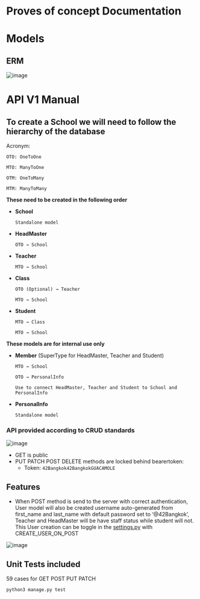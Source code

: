 # Proves of concept Documentation

# Models

## ERM

![image](https://user-images.githubusercontent.com/46592735/211150034-9ecb858b-e15b-44ed-9d1d-2b0119ef1583.png)

# API V1 Manual

## To create a School we will need to follow the **hierarchy of the database**

Acronym:

`OTO: OneToOne`

`MTO: ManyToOne`

`OTM: OneToMany`

`MTM: ManyToMany`

**These need to be created in the following order**

- **School**
    
    `Standalone model`
    
- **HeadMaster**
    
    `OTO → School`
    
- **Teacher**
    
    `MTO → School`
    
- **Class**
    
    `OTO (Optional) → Teacher`
    
    `MTO → School`
    
- **Student**
    
    `MTO → Class`
    
    `MTO → School`
    

**These models are for internal use only**

- **Member** (SuperType for HeadMaster, Teacher and Student)
    
    `MTO → School`
    
    `OTO → PersonalInfo`
    
    `Use to connect HeadMaster, Teacher and Student to School and PersonalInfo`
    
- **PersonalInfo**
    
    `Standalone model`
    

### API provided according to CRUD standards

![image](https://user-images.githubusercontent.com/46592735/211150067-90b82e28-534e-4cca-aa7f-f1b5a62fbd94.png)

- GET is public
- PUT PATCH POST DELETE methods are locked behind bearertoken:
    - Token: `42Bangkok42BangkokGUACAMOLE`

## Features

- When POST method is send to the server with correct authentication, User model will also be created username auto-generated from first_name and last_name with default password set to ‘@42Bangkok’, Teacher and HeadMaster will be have staff status while student will not. This User creation can be toggle in the [settings.py](http://settings.py) with CREATE_USER_ON_POST

![image](https://user-images.githubusercontent.com/46592735/211150079-513f2d3e-cff6-44db-ac4e-a89bd8480bcc.png)

## Unit Tests included

59 cases for 
GET
POST
PUT
PATCH
```
python3 manage.py test
```
